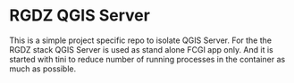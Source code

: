 # RGDZ QGIS Server

This is a simple project specific repo to isolate QGIS Server. For the the RGDZ stack QGIS Server is used as stand alone FCGI app only.
And it is started with tini to reduce number of running processes in the container as much as possible.
